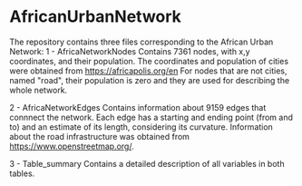 # AfricanUrbanNetwork


The repository contains three files corresponding to the African Urban Network:
1 - AfricaNetworkNodes
Contains 7361 nodes, with x,y coordinates, and their population. The coordinates and population of cities were obtained from https://africapolis.org/en
For nodes that are not cities, named "road", their population is zero and they are used for describing the whole network.

2 - AfricaNetworkEdges
Contains information about 9159 edges that connnect the network. Each edge has a starting and ending point (from and to) and an estimate of its length, considering its curvature.
Information about the road infrastructure was obtained from https://www.openstreetmap.org/.

3 - Table_summary
Contains a detailed description of all variables in both tables.
